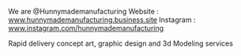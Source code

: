 We are @Hunnymademanufacturing
Website : www.hunnymademanufacturing.business.site
Instagram : www.instagram.com/hunnymademanufacturing

Rapid delivery concept art, graphic design and 3d Modeling services



<!---
Hunnymademanufacturing/Hunnymademanufacturing is a ✨ special ✨ repository because its `README.md` (this file) appears on your GitHub profile.
You can click the Preview link to take a look at your changes.
--->
